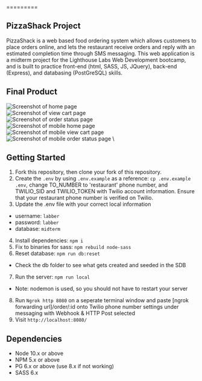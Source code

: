 =========

## PizzaShack Project

PizzaShack is a web based food ordering system which allows customers to place orders online, and lets the restaurant receive orders and reply with an estimated completion time through SMS messaging. This web application is a midterm project for the Lighthouse Labs Web Development bootcamp, and is built to practice front-end (html, SASS, JS, JQuery), back-end (Express), and databasing (PostGreSQL) skills.


## Final Product
![Screenshot of home page](https://github.com/kevinyang-cyen/pizzaShack/blob/master/images/1.PNG?raw=true) \
![Screenshot of view cart page](https://github.com/kevinyang-cyen/pizzaShack/blob/master/images/2.PNG?raw=true) \
![Screenshot of order status page](https://github.com/kevinyang-cyen/pizzaShack/blob/master/images/3.PNG?raw=true) \
![Screenshot of mobile home page](https://github.com/kevinyang-cyen/pizzaShack/blob/master/images/m1.PNG?raw=true) \
![Screenshot of mobile view cart page](https://github.com/kevinyang-cyen/pizzaShack/blob/master/images/m2.PNG?raw=true) \
![Screenshot of mobile order status page](https://github.com/kevinyang-cyen/pizzaShack/blob/master/images/m3.PNG?raw=true) \


## Getting Started

1. Fork this repository, then clone your fork of this repository.
2. Create the `.env` by using `.env.example` as a reference: `cp .env.example .env`, change TO_NUMBER to 'restaurant' phone number, and TWILIO_SID and TWILIO_TOKEN with Twilio account information. Ensure that your restaurant phone number is verified on Twilio.
3. Update the .env file with your correct local information 
  - username: `labber` 
  - password: `labber` 
  - database: `midterm`
4. Install dependencies: `npm i`
5. Fix to binaries for sass: `npm rebuild node-sass`
6. Reset database: `npm run db:reset`
  - Check the db folder to see what gets created and seeded in the SDB
7. Run the server: `npm run local`
  - Note: nodemon is used, so you should not have to restart your server
8. Run `Ngrok http 8080` on a seperate terminal window and paste [ngrok forwarding url]/order/:id onto Twilio phone number settings under messaging with Webhook & HTTP Post selected
9. Visit `http://localhost:8080/`


## Dependencies

- Node 10.x or above
- NPM 5.x or above
- PG 6.x or above (use 8.x if not working)
- SASS 6.x

